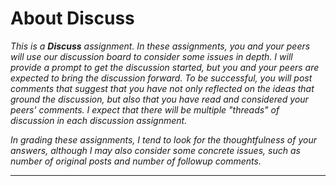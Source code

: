 About Discuss
=============

_This is a **Discuss** assignment.  In these assignments, you and your
peers will use our discussion board to consider some issues in depth.
I will provide a prompt to get the discussion started, but you and your
peers are expected to bring the discussion forward.  To be successful,
you will post comments that suggest that you have not only reflected on
the ideas that ground the discussion, but also that you have read and
considered your peers' comments.  I expect that there will be multiple
"threads" of discussion in each discussion assignment._

_In grading these assignments, I tend to look for the thoughtfulness of
your answers, although I may also consider some concrete issues, such as
number of original posts and number of followup comments._

---
